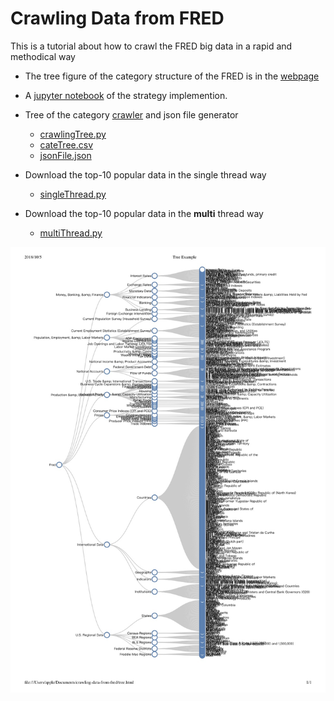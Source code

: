 # Crawling Data from FRED

This is a tutorial about how to crawl the FRED big data in a rapid and methodical way

+ The tree figure of the category structure of the FRED is in the [webpage](tree.html)

+ A [jupyter notebook](https://github.com/ydup/crawling-data-from-fred/blob/master/jupyter/CrawlingFRED.ipynb) of the strategy implemention. 

+ Tree of the category [crawler](https://github.com/ydup/crawling-data-from-fred/blob/master/pythonScript/crawlingTree.py) and json file generator
	- [crawlingTree.py](pythonScript/crawlingTree.py)
	- [cateTree.csv](data/cateTree.csv)
	- [jsonFile.json](data/jsonFile.json)

+ Download the top-10 popular data in the single thread way
	- [singleThread.py](pythonScript/singleThread.py)

+ Download the top-10 popular data  in the __multi__ thread way
	- [multiThread.py](pythonScript/multiThread.py)

![image](img/TreeExample.jpg)